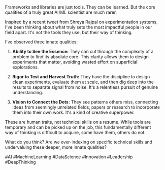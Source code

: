 Frameworks and libraries are just tools. They can be learned. But the core qualities of a truly great AI/ML scientist are much rarer.

Inspired by a recent tweet from Shreya Rajpal on experimentation systems, I've been thinking about what truly sets the most impactful people in our field apart. It's not the tools they use, but their way of thinking.

I've observed three innate qualities:

1.  **Ability to See the Essence:** They can cut through the complexity of a problem to find its absolute core. This clarity allows them to design experiments that matter, avoiding wasted effort on superficial explorations.

2.  **Rigor to Test and Harvest Truth:** They have the discipline to design clean experiments, evaluate them at scale, and then dig deep into the results to separate signal from noise. It's a relentless pursuit of genuine understanding.

3.  **Vision to Connect the Dots:** They see patterns others miss, connecting ideas from seemingly unrelated fields, papers or research to incorporate them into their own work. It's a kind of creative superpower.

These are human traits, not technical skills on a resume. While tools are temporary and can be picked up on the job, this fundamentally different way of thinking is difficult to acquire, some have them, others do not.

What do you think? Are we over-indexing on specific technical skills and undervaluing these deeper, more innate qualities?

#AI #MachineLearning #DataScience #Innovation #Leadership #DeepThinking
